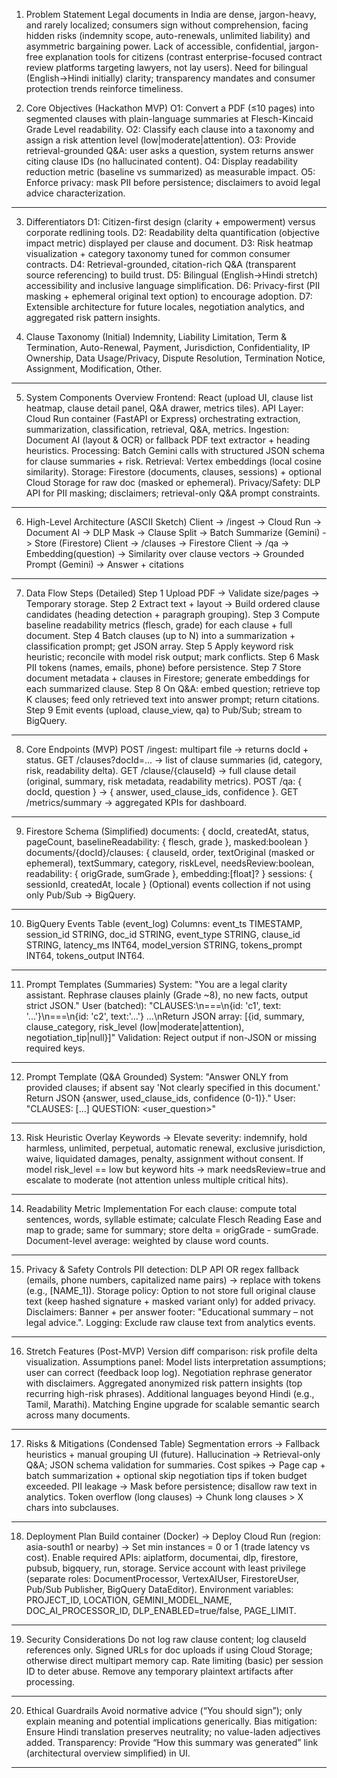 1.  Problem Statement
    Legal documents in India are dense, jargon-heavy, and rarely localized; consumers sign without comprehension, facing hidden risks (indemnity scope, auto-renewals, unlimited liability) and asymmetric bargaining power.
    Lack of accessible, confidential, jargon-free explanation tools for citizens (contrast enterprise-focused contract review platforms targeting lawyers, not lay users).
    Need for bilingual (English→Hindi initially) clarity; transparency mandates and consumer protection trends reinforce timeliness.

2.  Core Objectives (Hackathon MVP)
    O1: Convert a PDF (≤10 pages) into segmented clauses with plain-language summaries at Flesch-Kincaid Grade Level readability.
    O2: Classify each clause into a taxonomy and assign a risk attention level (low|moderate|attention).
    O3: Provide retrieval-grounded Q&A: user asks a question, system returns answer citing clause IDs (no hallucinated content).
    O4: Display readability reduction metric (baseline vs summarized) as measurable impact.
    O5: Enforce privacy: mask PII before persistence; disclaimers to avoid legal advice characterization.

---

3.  Differentiators
    D1: Citizen-first design (clarity + empowerment) versus corporate redlining tools.
    D2: Readability delta quantification (objective impact metric) displayed per clause and document.
    D3: Risk heatmap visualization + category taxonomy tuned for common consumer contracts.
    D4: Retrieval-grounded, citation-rich Q&A (transparent source referencing) to build trust.
    D5: Bilingual (English→Hindi stretch) accessibility and inclusive language simplification.
    D6: Privacy-first (PII masking + ephemeral original text option) to encourage adoption.
    D7: Extensible architecture for future locales, negotiation analytics, and aggregated risk pattern insights.

4.  Clause Taxonomy (Initial)
    Indemnity, Liability Limitation, Term & Termination, Auto-Renewal, Payment, Jurisdiction, Confidentiality, IP Ownership, Data Usage/Privacy, Dispute Resolution, Termination Notice, Assignment, Modification, Other.

---

5.  System Components Overview
    Frontend: React (upload UI, clause list heatmap, clause detail panel, Q&A drawer, metrics tiles).
    API Layer: Cloud Run container (FastAPI or Express) orchestrating extraction, summarization, classification, retrieval, Q&A, metrics.
    Ingestion: Document AI (layout & OCR) or fallback PDF text extractor + heading heuristics.
    Processing: Batch Gemini calls with structured JSON schema for clause summaries + risk.
    Retrieval: Vertex embeddings (local cosine similarity).
    Storage: Firestore (documents, clauses, sessions) + optional Cloud Storage for raw doc (masked or ephemeral).
    Privacy/Safety: DLP API for PII masking; disclaimers; retrieval-only Q&A prompt constraints.

---

6.  High-Level Architecture (ASCII Sketch)
    Client -> /ingest -> Cloud Run -> Document AI -> DLP Mask -> Clause Split -> Batch Summarize (Gemini) -> Store (Firestore)
    Client -> /clauses -> Firestore
    Client -> /qa -> Embedding(question) -> Similarity over clause vectors -> Grounded Prompt (Gemini) -> Answer + citations

---

7. Data Flow Steps (Detailed)
   Step 1 Upload PDF -> Validate size/pages -> Temporary storage.
   Step 2 Extract text + layout -> Build ordered clause candidates (heading detection + paragraph grouping).
   Step 3 Compute baseline readability metrics (flesch, grade) for each clause + full document.
   Step 4 Batch clauses (up to N) into a summarization + classification prompt; get JSON array.
   Step 5 Apply keyword risk heuristic; reconcile with model risk output; mark conflicts.
   Step 6 Mask PII tokens (names, emails, phone) before persistence.
   Step 7 Store document metadata + clauses in Firestore; generate embeddings for each summarized clause.
   Step 8 On Q&A: embed question; retrieve top K clauses; feed only retrieved text into answer prompt; return citations.
   Step 9 Emit events (upload, clause_view, qa) to Pub/Sub; stream to BigQuery.

---

8. Core Endpoints (MVP)
   POST /ingest: multipart file -> returns docId + status.
   GET /clauses?docId=... -> list of clause summaries (id, category, risk, readability delta).
   GET /clause/{clauseId} -> full clause detail (original, summary, risk metadata, readability metrics).
   POST /qa: { docId, question } -> { answer, used_clause_ids, confidence }.
   GET /metrics/summary -> aggregated KPIs for dashboard.

---

9. Firestore Schema (Simplified)
   documents: { docId, createdAt, status, pageCount, baselineReadability: { flesch, grade }, masked:boolean }
   documents/{docId}/clauses: { clauseId, order, textOriginal (masked or ephemeral), textSummary, category, riskLevel, needsReview:boolean, readability: { origGrade, sumGrade }, embedding:[float]? }
   sessions: { sessionId, createdAt, locale }
   (Optional) events collection if not using only Pub/Sub -> BigQuery.

---

10. BigQuery Events Table (event_log)
    Columns: event_ts TIMESTAMP, session_id STRING, doc_id STRING, event_type STRING, clause_id STRING, latency_ms INT64, model_version STRING, tokens_prompt INT64, tokens_output INT64.

---

11. Prompt Templates (Summaries)
    System: "You are a legal clarity assistant. Rephrase clauses plainly (Grade ~8), no new facts, output strict JSON."
    User (batched): "CLAUSES:\n===\n{id: 'c1', text: '...'}\n===\n{id: 'c2', text:'...'} ...\nReturn JSON array: [{id, summary, clause_category, risk_level (low|moderate|attention), negotiation_tip|null}]"
    Validation: Reject output if non-JSON or missing required keys.

---

12. Prompt Template (Q&A Grounded)
    System: "Answer ONLY from provided clauses; if absent say 'Not clearly specified in this document.' Return JSON {answer, used_clause_ids, confidence (0-1)}."
    User: "CLAUSES: [...] QUESTION: <user_question>"

---

13. Risk Heuristic Overlay
    Keywords -> Elevate severity: indemnify, hold harmless, unlimited, perpetual, automatic renewal, exclusive jurisdiction, waive, liquidated damages, penalty, assignment without consent.
    If model risk_level == low but keyword hits -> mark needsReview=true and escalate to moderate (not attention unless multiple critical hits).

---

14. Readability Metric Implementation
    For each clause: compute total sentences, words, syllable estimate; calculate Flesch Reading Ease and map to grade; same for summary; store delta = origGrade - sumGrade.
    Document-level average: weighted by clause word counts.

---

15. Privacy & Safety Controls
    PII detection: DLP API OR regex fallback (emails, phone numbers, capitalized name pairs) -> replace with tokens (e.g., [NAME_1]).
    Storage policy: Option to not store full original clause text (keep hashed signature + masked variant only) for added privacy.
    Disclaimers: Banner + per answer footer: "Educational summary – not legal advice.".
    Logging: Exclude raw clause text from analytics events.

---

16. Stretch Features (Post-MVP)
    Version diff comparison: risk profile delta visualization.
    Assumptions panel: Model lists interpretation assumptions; user can correct (feedback loop log).
    Negotiation rephrase generator with disclaimers.
    Aggregated anonymized risk pattern insights (top recurring high-risk phrases).
    Additional languages beyond Hindi (e.g., Tamil, Marathi).
    Matching Engine upgrade for scalable semantic search across many documents.

---

17. Risks & Mitigations (Condensed Table)
    Segmentation errors -> Fallback heuristics + manual grouping UI (future).
    Hallucination -> Retrieval-only Q&A; JSON schema validation for summaries.
    Cost spikes -> Page cap + batch summarization + optional skip negotiation tips if token budget exceeded.
    PII leakage -> Mask before persistence; disallow raw text in analytics.
    Token overflow (long clauses) -> Chunk long clauses > X chars into subclauses.

---

18. Deployment Plan
    Build container (Docker) -> Deploy Cloud Run (region: asia-south1 or nearby) -> Set min instances = 0 or 1 (trade latency vs cost).
    Enable required APIs: aiplatform, documentai, dlp, firestore, pubsub, bigquery, run, storage.
    Service account with least privilege (separate roles: DocumentProcessor, VertexAIUser, FirestoreUser, Pub/Sub Publisher, BigQuery DataEditor).
    Environment variables: PROJECT_ID, LOCATION, GEMINI_MODEL_NAME, DOC_AI_PROCESSOR_ID, DLP_ENABLED=true/false, PAGE_LIMIT.

---

19. Security Considerations
    Do not log raw clause content; log clauseId references only.
    Signed URLs for doc uploads if using Cloud Storage; otherwise direct multipart memory cap.
    Rate limiting (basic) per session ID to deter abuse.
    Remove any temporary plaintext artifacts after processing.

---

20. Ethical Guardrails
    Avoid normative advice (“You should sign”); only explain meaning and potential implications generically.
    Bias mitigation: Ensure Hindi translation preserves neutrality; no value-laden adjectives added.
    Transparency: Provide “How this summary was generated” link (architectural overview simplified) in UI.

---
